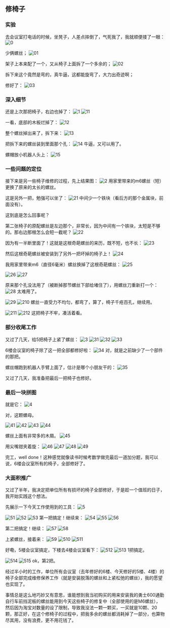 ## 修椅子
### 实验
去会议室打电话的时候，坐凳子，人差点摔倒了，气死我了，我就顺便搂了一眼：
![0](../images/3-维修家具/07-修椅子/0.webp)

少俩螺丝；
![01](../images/3-维修家具/07-修椅子/01.webp)

架子上本来配了一个，又从椅子上面拆了一个多余的；
![02](../images/3-维修家具/07-修椅子/02.webp)

拆下来这个竟然是弯的，真牛逼，这都能旋弯了，大力出奇迹啊；

修好了：
![03](../images/3-维修家具/07-修椅子/03.webp)

### 深入细节
还是上次那把椅子，右边也掉了：
![1](../images/3-维修家具/07-修椅子/1.webp)
![11](../images/3-维修家具/07-修椅子/11.webp)

一看，底部的木板烂掉了：
![12](../images/3-维修家具/07-修椅子/12.webp)

整个螺丝掉出来了，拆下来：
![13](../images/3-维修家具/07-修椅子/13.webp)

把拆下来的螺丝装到里面那个孔：
![14](../images/3-维修家具/07-修椅子/14.webp)
牛逼，又可以用了。

螺帽放小机器人头上：
![15](../images/3-维修家具/07-修椅子/15.webp)

### 一些问题的定位
接下来是另一些椅子维修的过程，先上结果图：
![2](../images/3-维修家具/07-修椅子/2.webp)
用家里带来的m6螺丝（短）更换了原来的太长的螺丝。

这是另外一把，勉强可以坐了：
![21](../images/3-维修家具/07-修椅子/21.webp)
中间少一个铁块（看后方的那个金属块，前面没有）。

这到底是怎么回事呢？

第二张椅子的原配螺丝是左边那个，非常长，因为中间有一个铁块，太短是不够的。那右边那根怎么会短一截呢？
![22](../images/3-维修家具/07-修椅子/22.webp)

因为有一半断里面了！这就是这根奇葩螺丝的来历，既不短，也不长：
![23](../images/3-维修家具/07-修椅子/23.webp)

然后这根奇葩螺丝被安装到了另外一把坏掉的椅子上！
![24](../images/3-维修家具/07-修椅子/24.webp)

我用家里带来m6（直径6毫米）螺丝换掉了这根奇葩螺丝：
![25](../images/3-维修家具/07-修椅子/25.jpg)

![26](../images/3-维修家具/07-修椅子/26.webp)
![27](../images/3-维修家具/07-修椅子/27.webp)

原来那个孔没法用了（被断掉那节螺丝下部给堵住了），用螺丝刀重新打一个：
![28](../images/3-维修家具/07-修椅子/28.jpg)
太难用了。

![29](../images/3-维修家具/07-修椅子/29.webp)
![210](../images/3-维修家具/07-修椅子/210.webp)
螺丝一直受力不均匀，都弯了，算了，椅子千疮百孔，继续用。

![211](../images/3-维修家具/07-修椅子/211.webp)
![212](../images/3-维修家具/07-修椅子/212.webp)
这把椅子不牢，凑活着看。

### 部分收尾工作
又过了几天，给5把椅子上紧了螺丝：
![3](../images/3-维修家具/07-修椅子/3.webp)
![31](../images/3-维修家具/07-修椅子/31.webp)
![32](../images/3-维修家具/07-修椅子/32.webp)
![33](../images/3-维修家具/07-修椅子/33.webp)

6楼会议室的椅子除了这一把全部都修好啦：
![34](../images/3-维修家具/07-修椅子/34.webp)
对，就是之前缺少了一个部件的那把。

螺丝帽跑到机器人手臂上面了，估计是哪个小朋友干的：
![35](../images/3-维修家具/07-修椅子/35.webp)

又过了几天，我准备把最后一把椅子也修好。

### 最后一块拼图
就是它：
![4](../images/3-维修家具/07-修椅子/4.webp)

对，这颗螺母。

![41](../images/3-维修家具/07-修椅子/41.webp)
![42](../images/3-维修家具/07-修椅子/42.webp)
![43](../images/3-维修家具/07-修椅子/43.webp)
![44](../images/3-维修家具/07-修椅子/44.webp)

螺丝上面有非常多的木屑。
![45](../images/3-维修家具/07-修椅子/45.webp)

用尖嘴钳夹着旋：
![46](../images/3-维修家具/07-修椅子/46.webp)
![47](../images/3-维修家具/07-修椅子/47.webp)
![48](../images/3-维修家具/07-修椅子/48.webp)
![49](../images/3-维修家具/07-修椅子/49.webp)

完工，well done！这种感觉就像读书时候考数学做完最后一道加分题，我可以说，6楼会议室所有的椅子，全部修好了。

### 大面积推广
又过了半年，我决定把单位所有有损坏的椅子全部修好，于是趁一个值班的日子，我开始实践这个想法。

先展示一下今天工作使用到的工具：
![5](../images/3-维修家具/07-修椅子/5.webp)

![51](../images/3-维修家具/07-修椅子/51.webp)
![52](../images/3-维修家具/07-修椅子/52.webp)
![53](../images/3-维修家具/07-修椅子/53.webp)
第一把搞定！继续来：
![54](../images/3-维修家具/07-修椅子/54.webp)
![55](../images/3-维修家具/07-修椅子/55.webp)
![56](../images/3-维修家具/07-修椅子/56.webp)

第二把搞定！继续：
![57](../images/3-维修家具/07-修椅子/57.webp)
![58](../images/3-维修家具/07-修椅子/58.webp)

上紧螺丝，接着来：
![59](../images/3-维修家具/07-修椅子/59.webp)
![510](../images/3-维修家具/07-修椅子/510.webp)
![511](../images/3-维修家具/07-修椅子/511.webp)

好嘞，5楼会议室搞定，下楼去4楼会议室看下：
![512](../images/3-维修家具/07-修椅子/512.webp)
![513](../images/3-维修家具/07-修椅子/513.webp)
1把搞定。

![514](../images/3-维修家具/07-修椅子/514.webp)
![515](../images/3-维修家具/07-修椅子/515.webp)
ok，第2把。

经过半小时的工作，单位所有会议室（去年修好的6楼、今天修好的5楼、4楼）的椅子全部完成维修保养工作（就是安装脱落的螺丝和上紧松弛的螺丝），我的愿望也实现了。

事情总是这么地巧妙又有意思，谁能想到我当初购买的用来安装我的勇士600通勤自行车前挡泥板的螺丝能用到今天这些椅子的修复中（全部使用的是M6螺丝），然后因为淘宝对数量的设了限制，导致我没法一颗一颗买，一买就是10颗、20颗，那正好，在这个修椅子的过程中，把我多余的螺丝都消耗掉了一部分，也算物尽其用，没有浪费，更不用花钱了。